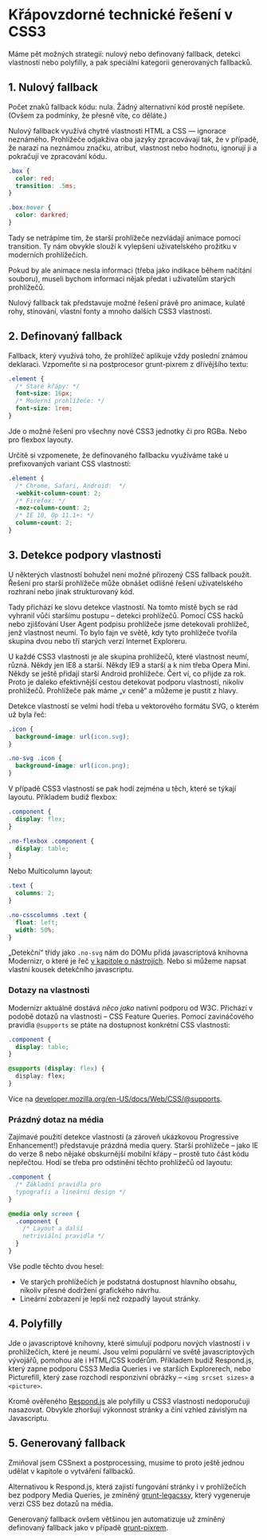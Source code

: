 # Křápovzdorné technické řešení v CSS3

Máme pět možných strategií: nulový nebo definovaný fallback, detekci vlastností nebo polyfilly, a pak speciální kategorii generovaných fallbacků.

## 1. Nulový fallback

Počet znaků fallback kódu: nula. Žádný alternativní kód prostě nepíšete. (Ovšem za podmínky, že přesně víte, co děláte.)

Nulový fallback využívá chytré vlastnosti HTML a CSS — ignorace neznámého. Prohlížeče odjakživa oba jazyky zpracovávají tak, že v případě, že narazí na neznámou značku, atribut, vlastnost nebo hodnotu, ignorují ji a pokračují ve zpracování kódu.

```css
.box {
  color: red;
  transition: .5ms;
}

.box:hover {
  color: darkred;
}
```

Tady se netrápíme tím, že starší prohlížeče nezvládají animace pomocí transition. Ty nám obvykle slouží k vylepšení uživatelského prožitku v moderních prohlížečích.

Pokud by ale animace nesla informaci (třeba jako indikace během načítání souboru), museli bychom informaci nějak předat i uživatelům starých prohlížečů.

Nulový fallback tak představuje možné řešení právě pro animace, kulaté rohy, stínování, vlastní fonty a mnoho dalších CSS3 vlastností.

## 2. Definovaný fallback

Fallback, který využívá toho, že prohlížeč aplikuje vždy poslední známou deklaraci. Vzpomeňte si na postprocesor grunt-pixrem z dřívějšího textu:

```css
.element {
  /* Staré křápy: */
  font-size: 16px;
  /* Moderní prohlížeče: */
  font-size: 1rem;
}
```

Jde o možné řešení pro všechny nové CSS3 jednotky či pro RGBa. Nebo pro flexbox layouty.

Určitě si vzpomenete, že definovaného fallbacku využíváme také u prefixovaných variant CSS vlastností:

```css
.element {
  /* Chrome, Safari, Android:  */
  -webkit-column-count: 2;
  /* Firefox: */
  -moz-column-count: 2;
  /* IE 10, Op 11.1+: */
  column-count: 2;
}
```

## 3. Detekce podpory vlastnosti

U některých vlastností bohužel není možné přirozený CSS fallback použít. Řešení pro starší prohlížeče může obnášet odlišné řešení uživatelského rozhraní nebo jinak strukturovaný kód.

Tady přichází ke slovu detekce vlastností. Na tomto místě bych se rád vyhranil vůči staršímu postupu – detekci prohlížečů. Pomocí CSS hacků nebo zjišťování User Agent podpisu prohlížeče jsme detekovali prohlížeč, jenž vlastnost neumí. To bylo fajn ve světě, kdy tyto prohlížeče tvořila skupina dvou nebo tří starých verzí Internet Exploreru.

U každé CSS3 vlastnosti je ale skupina prohlížečů, které vlastnost neumí, různá. Někdy jen IE8 a starší. Někdy IE9 a starší a k nim třeba Opera Mini. Někdy se ještě přidají starší Android prohlížeče. Čert ví, co přijde za rok. Proto je daleko efektivnější cestou detekovat podporu vlastností, nikoliv prohlížečů. Prohlížeče pak máme „v ceně“ a můžeme je pustit z hlavy.

Detekce vlastností se velmi hodí třeba u vektorového formátu SVG, o kterém už byla řeč:

```css
.icon {
  background-image: url(icon.svg);
}

.no-svg .icon {
  background-image: url(icon.png);
}
```

V případě CSS3 vlastností se pak hodí zejména u těch, které se týkají layoutu. Příkladem budiž flexbox:

```css
.component {
  display: flex;
}

.no-flexbox .component {
  display: table;
}
```

Nebo Multicolumn layout:

```css
.text {
  columns: 2;
}

.no-csscolumns .text {
  float: left;
  width: 50%;
}
```

„Detekční“ třídy jako `.no-svg` nám do DOMu přidá javascriptová knihovna Modernizr, o které je řeč [v kapitole o nástrojích](nastroje-atd.md). Nebo si můžeme napsat vlastní kousek detekčního javascriptu.

### Dotazy na vlastnosti

Modernizr aktuálně dostává *něco jako* nativní podporu od W3C. Přichází v podobě dotazů na vlastnosti – CSS Feature Queries. Pomocí zavináčového pravidla `@supports` se ptáte na dostupnost konkrétní CSS vlastnosti:

```css
.component {
  display: table;
}

@supports (display: flex) {
  display: flex;
}
```

Více na [developer.mozilla.org/en-US/docs/Web/CSS/@supports](https://developer.mozilla.org/en-US/docs/Web/CSS/@supports).

### Prázdný dotaz na média

Zajímavé použití detekce vlastnosti (a zároveň ukázkovou Progressive Enhancement!) představuje prázdná media query. Starší prohlížeče – jako IE do verze 8 nebo nějaké obskurnější mobilní křápy – prostě tuto část kódu nepřečtou. Hodí se třeba pro odstínění těchto prohlížečů od layoutu:

```css
.component {
  /* Základní pravidla pro
  typografii a lineární design */
}

@media only screen {
  .component {
    /* Layout a další
    netriviální pravidla */
  }
}
```

Vše podle těchto dvou hesel:

- Ve starých prohlížečích je podstatná dostupnost hlavního obsahu, nikoliv přesné dodržení grafického návrhu.
- Lineární zobrazení je lepší než rozpadlý layout stránky.

## 4. Polyfilly

Jde o javascriptové knihovny, které simulují podporu nových vlastností i v prohlížečích, které je neumí. Jsou velmi populární ve světě javascriptových vývojářů, pomohou ale i HTML/CSS kodérům. Příkladem budiž Respond.js, který zapne podporu CSS3 Media Queries i ve starších Explorerech, nebo Picturefill, který zase rozchodí responzivní obrázky – `<img srcset sizes>` a `<picture>`.

Kromě ověřeného [Respond.js](https://github.com/scottjehl/Respond) ale polyfilly u CSS3 vlastností nedoporučuji nasazovat. Obvykle zhoršují výkonnost stránky a činí vzhled závislým na Javascriptu.

## 5. Generovaný fallback

Zmiňoval jsem CSSnext a postprocessing, musíme to proto ještě jednou udělat v kapitole o vytváření fallbacků.

Alternativou k Respond.js, která zajistí fungování stránky i v prohlížečích bez podpory Media Queries, je zmíněný [grunt-legacssy](https://github.com/robinpokorny/grunt-legacssy), který vygeneruje verzi CSS bez dotazů na média.

Generovaný fallback ovšem většinou jen automatizuje už zmíněný definovaný fallback jako v případě [grunt-pixrem](https://github.com/robwierzbowski/grunt-pixrem).

